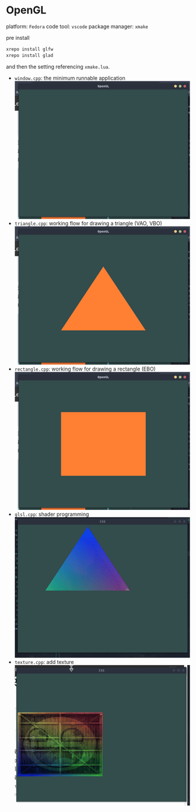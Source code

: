 # OpenGL

platform: `Fedora`
code tool: `vscode`
package manager: `xmake`

pre install

```bash
xrepo install glfw
xrepo install glad
```

and then the setting referencing `xmake.lua`.

- `window.cpp`: the minimum runnable application
  ![](pic/window.png)
- `triangle.cpp`: working flow for drawing a triangle (VAO, VBO)
  ![](pic/trangle.png)
- `rectangle.cpp`: working flow for drawing a rectangle (EBO)
  ![](pic/rectangle.png)
- `glsl.cpp`: shader programming
  ![](pic/Peek%202023-07-13%2016-00.gif)
- `texture.cpp`: add texture
 ![](pic/Peek%202023-07-13%2019-16.gif)
